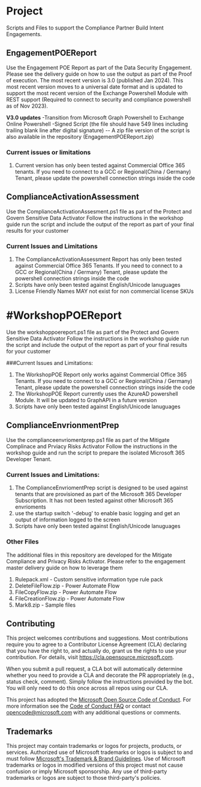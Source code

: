 # Project

Scripts and Files to support the Compliance Partner Build Intent Engagements.

## EngagementPOEReport
Use the Engagement POE Report as part of the Data Security Engagement. Please see the delivery guide on how to use the output as part of the Proof of execution. The most recent version is 3.0 (published Jan 2024). This most recent version moves to a universal date format and is updated to support the most recent version of the Exchange Powershell Module with REST support (Required to connect to security and compliance powershell as of Nov 2023).

**V3.0 updates** 
-Transition from Microsoft Graph Powershell to Exchange Online Powershell
-Signed Script (the file should have 549 lines including trailing blank line after digital signature)
-- A zip file version of the script is also available in the repository (EngagementPOEReport.zip)


### Current issues or limitations
1) Current version has only been tested against Commercial Office 365 tenants. If you need to connect to a GCC or Regional(China / Germany) Tenant, please update the powershell connection strings inside the code

## ComplianceActivationAssessment
Use the ComplianceActivationAssesment.ps1 file as part of the Protect and Govern Sensitive Data Activator
Follow the instructions in the workshop guide run the script and include the output of the report as part of your final results for your customer

### Current Issues and Limitations
1) The ComplianceActivationAssessment Report has only been tested against Commercial Office 365 Tenants.  If you need to connect to a GCC or Regional(China / Germany) Tenant, please update the powershell connection strings inside the code
2) Scripts have only been tested against English/Unicode lanuguages
3) License Friendly Names MAY not exist for non commercial license SKUs

# #WorkshopPOEReport
Use the workshoppoereport.ps1 file as part of the Protect and Govern Sensitive Data Activator
Follow the instructions in the workshop guide run the script and include the output of the report as part of your final results for your customer

###Current Issues and Limitations:
1) The WorkshopPOE Report only works against Commercial Office 365 Tenants.  If you need to connect to a GCC or Regional(China / Germany) Tenant, please update the powershell connection strings inside the code
2) The WorkshopPOE Report currently uses the AzureAD powershell Module.  It will be updated to GraphAPI in a future version
3) Scripts have only been tested against English/Unicode lanuguages

## ComplianceEnvrionmentPrep
Use the complianceenvriomentprep.ps1 file as part of the Mitigate Complinace and Prviacy Risks Activator
Follow the instructions in the workshop guide and run the script to prepare the isolated Microsoft 365 Developer Tenant.

### Current Issues and Limitations:
1) The ComplianceEnvriomentPrep script is designed to be used against tenants that are provisioned as part of the Microsoft 365 Developer Subscription. It has not been tested against other Microsoft 365 envrioments
2) use the startup switch '-debug' to enable basic logging and get an output of information logged to the screen
3) Scripts have only been tested against English/Unicode lanuguages

### Other Files
The additional files in this repository are developed for the Mitigate Compliance and Privacy Risks Activator. Please refer to the engagement master delivery guide on how to leverage them
1) Rulepack.xml - Custom sensitive information type rule pack
2) DeleteFileFlow.zip - Power Automate Flow
3) FileCopyFlow.zip - Power Automate Flow
4) FileCreationFlow.zip - Power Automate Flow
5) Mark8.zip - Sample files

## Contributing

This project welcomes contributions and suggestions.  Most contributions require you to agree to a
Contributor License Agreement (CLA) declaring that you have the right to, and actually do, grant us
the rights to use your contribution. For details, visit https://cla.opensource.microsoft.com.

When you submit a pull request, a CLA bot will automatically determine whether you need to provide
a CLA and decorate the PR appropriately (e.g., status check, comment). Simply follow the instructions
provided by the bot. You will only need to do this once across all repos using our CLA.

This project has adopted the [Microsoft Open Source Code of Conduct](https://opensource.microsoft.com/codeofconduct/).
For more information see the [Code of Conduct FAQ](https://opensource.microsoft.com/codeofconduct/faq/) or
contact [opencode@microsoft.com](mailto:opencode@microsoft.com) with any additional questions or comments.

## Trademarks

This project may contain trademarks or logos for projects, products, or services. Authorized use of Microsoft 
trademarks or logos is subject to and must follow 
[Microsoft's Trademark & Brand Guidelines](https://www.microsoft.com/en-us/legal/intellectualproperty/trademarks/usage/general).
Use of Microsoft trademarks or logos in modified versions of this project must not cause confusion or imply Microsoft sponsorship.
Any use of third-party trademarks or logos are subject to those third-party's policies.
